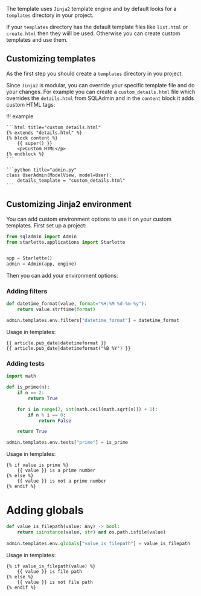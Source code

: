 The template uses `Jinja2` template engine and by default looks for a `templates` directory in your project.

If your `templates` directory has the default template files like `list.html` or `create.html` then they wiill be used.
Otherwise you can create custom templates and use them.

## Customizing templates

As the first step you should create a `templates` directory in you project.

Since `Jinja2` is modular, you can override your specific template file and do your changes.
For example you can create a `custom_details.html` file which overrides the `details.html` from
SQLAdmin and in the `content` block it adds custom HTML tags:

!!! example

    ```html title="custom_details.html"
    {% extends "details.html" %}
    {% block content %}
        {{ super() }}
        <p>Custom HTML</p>
    {% endblock %}
    ```

    ```python title="admin.py"
    class UserAdmin(ModelView, model=User):
        details_template = "custom_details.html"
    ```

## Customizing Jinja2 environment

You can add custom environment options to use it on your custom templates. First set up a project:

```python
from sqladmin import Admin
from starlette.applications import Starlette


app = Starlette()
admin = Admin(app, engine)
```

Then you can add your environment options:

### Adding filters

```python
def datetime_format(value, format="%H:%M %d-%m-%y"):
    return value.strftime(format)

admin.templates.env.filters["datetime_format"] = datetime_format
```

Usage in templates:

```
{{ article.pub_date|datetimeformat }}
{{ article.pub_date|datetimeformat("%B %Y") }}
```

### Adding tests

```python
import math

def is_prime(n):
    if n == 2:
        return True

    for i in range(2, int(math.ceil(math.sqrt(n))) + 1):
        if n % i == 0:
            return False

    return True

admin.templates.env.tests["prime"] = is_prime
```

Usage in templates:

```
{% if value is prime %}
    {{ value }} is a prime number
{% else %}
    {{ value }} is not a prime number
{% endif %}
```

# Adding globals

```python
def value_is_filepath(value: Any) -> bool:
    return isinstance(value, str) and os.path.isfile(value)
    
admin.templates.env.globals["value_is_filepath"] = value_is_filepath
```

Usage in templates:

```
{% if value_is_filepath(value) %}
    {{ value }} is file path
{% else %}
    {{ value }} is not file path
{% endif %}
```
